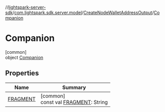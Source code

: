 //[lightspark-server-sdk](../../../../index.md)/[com.lightspark.sdk.server.model](../../index.md)/[CreateNodeWalletAddressOutput](../index.md)/[Companion](index.md)

# Companion

[common]\
object [Companion](index.md)

## Properties

| Name | Summary |
|---|---|
| [FRAGMENT](-f-r-a-g-m-e-n-t.md) | [common]<br>const val [FRAGMENT](-f-r-a-g-m-e-n-t.md): String |
